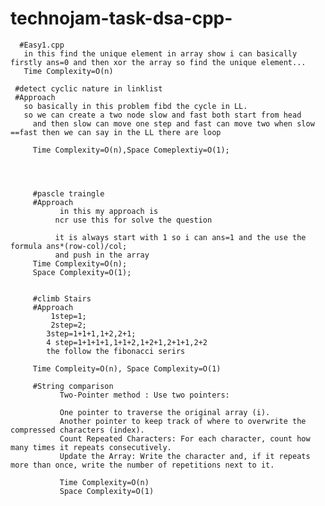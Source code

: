 ﻿# technojam-task-dsa-cpp-

      #Easy1.cpp
       in this find the unique element in array show i can basically firstly ans=0 and then xor the array so find the unique element...
       Time Complexity=O(n)

     #detect cyclic nature in linklist
     #Approach
       so basically in this problem fibd the cycle in LL.
       so we can create a two node slow and fast both start from head 
         and then slow can move one step and fast can move two when slow ==fast then we can say in the LL there are loop
         
         Time Complexity=O(n),Space Comeplextiy=O(1);




         #pascle traingle
         #Approach
               in this my approach is 
              ncr use this for solve the question
              
              it is always start with 1 so i can ans=1 and the use the formula ans*(row-col)/col;
              and push in the array 
         Time Complexity=O(n);
         Space Complexity=O(1);


         #climb Stairs 
         #Approach
             1step=1;
             2step=2;
            3step=1+1+1,1+2,2+1;
            4 step=1+1+1+1,1+1+2,1+2+1,2+1+1,2+2
            the follow the fibonacci serirs

         Time Compleity=O(n), Space Complexity=O(1)

         #String comparison
               Two-Pointer method : Use two pointers:

               One pointer to traverse the original array (i).
               Another pointer to keep track of where to overwrite the compressed characters (index).
               Count Repeated Characters: For each character, count how many times it repeats consecutively.
               Update the Array: Write the character and, if it repeats more than once, write the number of repetitions next to it.

               Time Complexity=O(n)
               Space Complexity=O(1)
       
